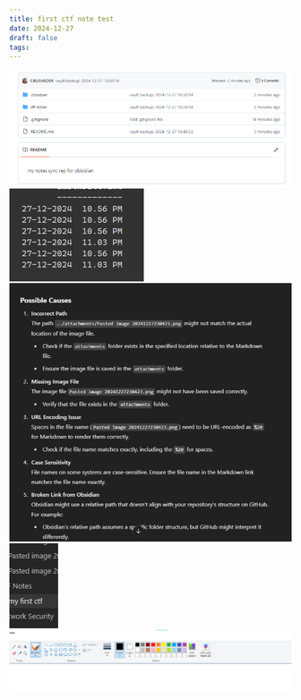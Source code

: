 ```yaml
---
title: first ctf note test
date: 2024-12-27
draft: false
tags:
---
```

![](attachments/Pasted%20image%2020241227165227.png)![](attachments/Pasted%20image%2020241227230423.png)![](attachments/Pasted%20image%2020241231122720.png)![](attachments/Pasted%20image%2020241231134350.png)![](attachments/Pasted%20image%2020241231134421.png)


